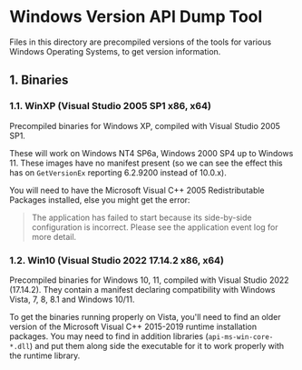 # Windows Version API Dump Tool <!-- omit in toc -->

Files in this directory are precompiled versions of the tools for various
Windows Operating Systems, to get version information.

## 1. Binaries

### 1.1. WinXP (Visual Studio 2005 SP1 x86, x64)

Precompiled binaries for Windows XP, compiled with Visual Studio 2005 SP1.

These will work on Windows NT4 SP6a, Windows 2000 SP4 up to Windows 11. These
images have no manifest present (so we can see the effect this has on
`GetVersionEx` reporting 6.2.9200 instead of 10.0.x).

You will need to have the Microsoft Visual C++ 2005 Redistributable Packages
installed, else you might get the error:

> The application has failed to start because its side-by-side configuration is
> incorrect. Please see the application event log for more detail.

### 1.2. Win10 (Visual Studio 2022 17.14.2 x86, x64)

Precompiled binaries for Windows 10, 11, compiled with Visual Studio 2022
(17.14.2). They contain a manifest declaring compatibility with Windows Vista,
7, 8, 8.1 and Windows 10/11.

To get the binaries running properly on Vista, you'll need to find an older
version of the Microsoft Visual C++ 2015-2019 runtime installation packages. You
may need to find in addition libraries (`api-ms-win-core-*.dll`) and put them
along side the executable for it to work properly with the runtime library.
